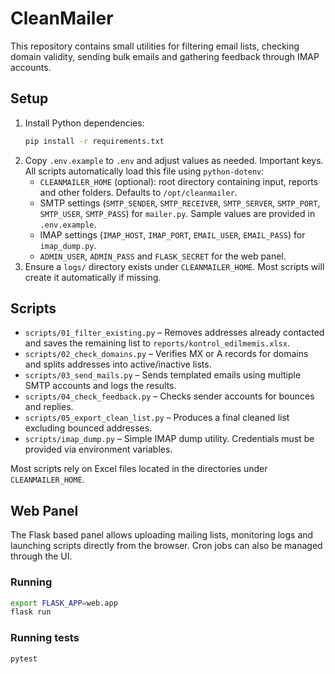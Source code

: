 # CleanMailer

This repository contains small utilities for filtering email lists, checking domain validity, sending bulk emails and gathering feedback through IMAP accounts.

## Setup

1. Install Python dependencies:
   ```bash
   pip install -r requirements.txt
   ```
2. Copy `.env.example` to `.env` and adjust values as needed. Important keys. All scripts automatically load this file using `python-dotenv`:
   - `CLEANMAILER_HOME` (optional): root directory containing input, reports and other folders. Defaults to `/opt/cleanmailer`.
   - SMTP settings (`SMTP_SENDER`, `SMTP_RECEIVER`, `SMTP_SERVER`, `SMTP_PORT`, `SMTP_USER`, `SMTP_PASS`) for `mailer.py`. Sample values are provided in `.env.example`.
   - IMAP settings (`IMAP_HOST`, `IMAP_PORT`, `EMAIL_USER`, `EMAIL_PASS`) for `imap_dump.py`.
   - `ADMIN_USER`, `ADMIN_PASS` and `FLASK_SECRET` for the web panel.
3. Ensure a `logs/` directory exists under `CLEANMAILER_HOME`. Most scripts will create it automatically if missing.

## Scripts

- `scripts/01_filter_existing.py` – Removes addresses already contacted and saves the remaining list to `reports/kontrol_edilmemis.xlsx`.
- `scripts/02_check_domains.py` – Verifies MX or A records for domains and splits addresses into active/inactive lists.
- `scripts/03_send_mails.py` – Sends templated emails using multiple SMTP accounts and logs the results.
- `scripts/04_check_feedback.py` – Checks sender accounts for bounces and replies.
- `scripts/05_export_clean_list.py` – Produces a final cleaned list excluding bounced addresses.
- `scripts/imap_dump.py` – Simple IMAP dump utility. Credentials must be provided via environment variables.

Most scripts rely on Excel files located in the directories under `CLEANMAILER_HOME`.

## Web Panel

The Flask based panel allows uploading mailing lists, monitoring logs and launching
scripts directly from the browser. Cron jobs can also be managed through the UI.

### Running

```bash
export FLASK_APP=web.app
flask run
```

### Running tests

```bash
pytest
```

